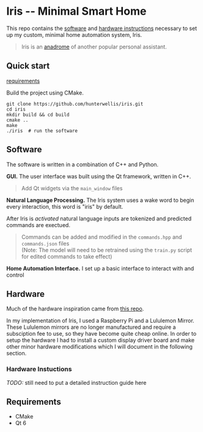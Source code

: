 # Iris -- Minimal Smart Home

This repo contains the [software](#software) and [hardware instructions](#hardware) necessary to set up my custom, minimal home automation system, Iris.

> Iris is an [anadrome](https://en.wikipedia.org/wiki/Anadrome) of another popular personal assistant.

## Quick start
[requirements](#requirements)


Build the project using CMake.
```
git clone https://github.com/hunterwellis/iris.git
cd iris
mkdir build && cd build
cmake ..
make
./iris  # run the software
```


## Software

The software is written in a combination of C++ and Python.

**GUI.** The user interface was built using the Qt framework, written in C++.
> Add Qt widgets via the ```main_window``` files

**Natural Language Processing.** The Iris system uses a wake word to begin every interaction, this word is "iris" by default. 

After Iris is _activated_ natural language inputs are tokenized and predicted commands are exectued. 
> Commands can be added and modified in the ```commands.hpp``` and ```commands.json``` files  
> (Note: The model will need to be retrained using the ```train.py``` script for edited commands to take effect)

**Home Automation Interface.** I set up a basic interface to interact with and control 


## Hardware

Much of the hardware inspiration came from [this repo](https://github.com/olm3ca/mirror).

In my implementation of Iris, I used a Raspberry Pi and a Lululemon Mirror. These Lululemon mirrors are no longer manufactured and require a subsciption fee to use, so they have become quite cheap online. In order to setup the hardware I had to install a custom display driver board and make other minor hardware modifications which I will document in the following section.

### Hardware Instuctions
_TODO:_  still need to put a detailed instruction guide here

## Requirements
- CMake
- Qt 6
